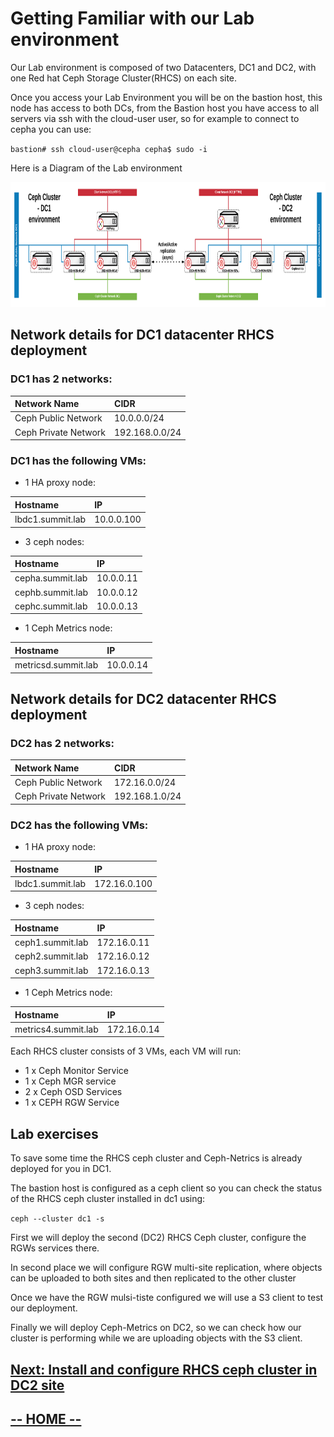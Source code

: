 # Getting Familiar with our Lab environment

Our Lab environment is composed of two Datacenters, DC1 and DC2,  with one Red hat Ceph Storage Cluster(RHCS) on each site.

Once you access your Lab Environment you will be on the bastion host, this node has access to both DCs, from the Bastion host you have access to all servers via ssh with the cloud-user user, so for example to connect to cepha you can use:

`bastion# ssh cloud-user@cepha
 cepha$ sudo -i`

Here is a Diagram of the Lab environment

<img src="labIntro4/images/lab_description.jpg" height="200"/>


## Network details for DC1 datacenter RHCS deployment

### DC1 has 2 networks:

| Network Name     | CIDR     |
| :------------- | :------------- |
| Ceph Public Network       |    10.0.0.0/24    |
| Ceph Private Network      |    192.168.0.0/24 |

### DC1 has the following VMs:


* 1 HA proxy node:

| Hostname     | IP     |
| :------------- | :------------- |
| lbdc1.summit.lab       |  10.0.0.100      |


* 3 ceph nodes:

| Hostname     | IP     |
| :------------- | :------------- |
| cepha.summit.lab       |  10.0.0.11     |
| cephb.summit.lab       |  10.0.0.12     |
| cephc.summit.lab       |  10.0.0.13     |  


* 1 Ceph Metrics node:

| Hostname     | IP     |
| :------------- | :------------- |
| metricsd.summit.lab       |  10.0.0.14     |


## Network details for DC2 datacenter RHCS deployment

### DC2 has 2 networks:

| Network Name     | CIDR     |
| :------------- | :------------- |
| Ceph Public Network       |    172.16.0.0/24    |
| Ceph Private Network      |    192.168.1.0/24 |

### DC2 has the following VMs:

* 1 HA proxy node:

| Hostname     | IP     |
| :------------- | :------------- |
| lbdc1.summit.lab       |  172.16.0.100      |


* 3 ceph nodes:

| Hostname     | IP     |
| :------------- | :------------- |
| ceph1.summit.lab       |  172.16.0.11     |
| ceph2.summit.lab       |  172.16.0.12     |
| ceph3.summit.lab       |  172.16.0.13     |  


* 1 Ceph Metrics node:

| Hostname     | IP     |
| :------------- | :------------- |
| metrics4.summit.lab       |  172.16.0.14     |


Each RHCS cluster consists of 3 VMs, each VM will run:

* 1 x Ceph Monitor Service
* 1 x Ceph MGR service
* 2 x Ceph OSD Services
* 1 x CEPH RGW Service


## Lab exercises

To save some time the RHCS ceph cluster and Ceph-Netrics is already deployed for you in DC1.

The bastion host is configured as a ceph client so you can check the status of the RHCS ceph cluster installed in dc1 using:

`ceph --cluster dc1 -s`

First we will deploy the second (DC2) RHCS Ceph cluster, configure the RGWs services there.

In second place we will configure RGW multi-site replication, where objects can be uploaded to both sites and then replicated to the other cluster

Once we have the RGW mulsi-tiste configured we will use a S3 client to test our deployment.

Finally we will deploy Ceph-Metrics on DC2, so we can check how our cluster is performing while we are uploading objects with the S3 client.

## [**Next: Install and configure RHCS ceph cluster in DC2 site**](https://redhatsummitlabs.gitlab.io/red-hat-ceph-storage-building-an-object-storage-active-active-multisite-solution/#/scenario1/01-DC2_ceph_cluster_installation)

## [**-- HOME --**](https://redhatsummitlabs.gitlab.io/red-hat-ceph-storage-building-an-object-storage-active-active-multisite-solution/#/)
